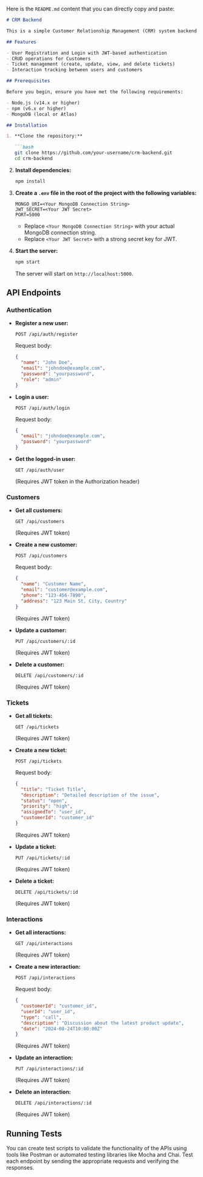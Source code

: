 Here is the `README.md` content that you can directly copy and paste:

```markdown
# CRM Backend

This is a simple Customer Relationship Management (CRM) system backend built using Node.js, Express, and MongoDB. The system includes user authentication, customer management, ticket tracking, and interaction logging.

## Features

- User Registration and Login with JWT-based authentication
- CRUD operations for Customers
- Ticket management (create, update, view, and delete tickets)
- Interaction tracking between users and customers

## Prerequisites

Before you begin, ensure you have met the following requirements:

- Node.js (v14.x or higher)
- npm (v6.x or higher)
- MongoDB (local or Atlas)

## Installation

1. **Clone the repository:**

   ```bash
   git clone https://github.com/your-username/crm-backend.git
   cd crm-backend
   ```

2. **Install dependencies:**

   ```bash
   npm install
   ```

3. **Create a `.env` file in the root of the project with the following variables:**

   ```plaintext
   MONGO_URI=<Your MongoDB Connection String>
   JWT_SECRET=<Your JWT Secret>
   PORT=5000
   ```

   - Replace `<Your MongoDB Connection String>` with your actual MongoDB connection string.
   - Replace `<Your JWT Secret>` with a strong secret key for JWT.

4. **Start the server:**

   ```bash
   npm start
   ```

   The server will start on `http://localhost:5000`.

## API Endpoints

### Authentication

- **Register a new user:**

  ```plaintext
  POST /api/auth/register
  ```

  Request body:

  ```json
  {
    "name": "John Doe",
    "email": "johndoe@example.com",
    "password": "yourpassword",
    "role": "admin"
  }
  ```

- **Login a user:**

  ```plaintext
  POST /api/auth/login
  ```

  Request body:

  ```json
  {
    "email": "johndoe@example.com",
    "password": "yourpassword"
  }
  ```

- **Get the logged-in user:**

  ```plaintext
  GET /api/auth/user
  ```

  (Requires JWT token in the Authorization header)

### Customers

- **Get all customers:**

  ```plaintext
  GET /api/customers
  ```

  (Requires JWT token)

- **Create a new customer:**

  ```plaintext
  POST /api/customers
  ```

  Request body:

  ```json
  {
    "name": "Customer Name",
    "email": "customer@example.com",
    "phone": "123-456-7890",
    "address": "123 Main St, City, Country"
  }
  ```

  (Requires JWT token)

- **Update a customer:**

  ```plaintext
  PUT /api/customers/:id
  ```

  (Requires JWT token)

- **Delete a customer:**

  ```plaintext
  DELETE /api/customers/:id
  ```

  (Requires JWT token)

### Tickets

- **Get all tickets:**

  ```plaintext
  GET /api/tickets
  ```

  (Requires JWT token)

- **Create a new ticket:**

  ```plaintext
  POST /api/tickets
  ```

  Request body:

  ```json
  {
    "title": "Ticket Title",
    "description": "Detailed description of the issue",
    "status": "open",
    "priority": "high",
    "assignedTo": "user_id",
    "customerId": "customer_id"
  }
  ```

  (Requires JWT token)

- **Update a ticket:**

  ```plaintext
  PUT /api/tickets/:id
  ```

  (Requires JWT token)

- **Delete a ticket:**

  ```plaintext
  DELETE /api/tickets/:id
  ```

  (Requires JWT token)

### Interactions

- **Get all interactions:**

  ```plaintext
  GET /api/interactions
  ```

  (Requires JWT token)

- **Create a new interaction:**

  ```plaintext
  POST /api/interactions
  ```

  Request body:

  ```json
  {
    "customerId": "customer_id",
    "userId": "user_id",
    "type": "call",
    "description": "Discussion about the latest product update",
    "date": "2024-08-24T10:00:00Z"
  }
  ```

  (Requires JWT token)

- **Update an interaction:**

  ```plaintext
  PUT /api/interactions/:id
  ```

  (Requires JWT token)

- **Delete an interaction:**

  ```plaintext
  DELETE /api/interactions/:id
  ```

  (Requires JWT token)

## Running Tests

You can create test scripts to validate the functionality of the APIs using tools like Postman or automated testing libraries like Mocha and Chai. Test each endpoint by sending the appropriate requests and verifying the responses.

